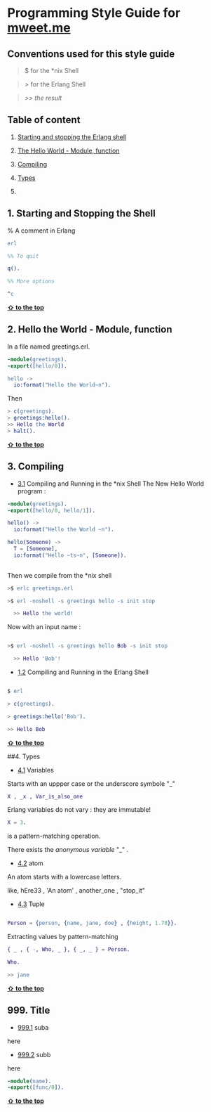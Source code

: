 # Programming Style Guide for [mweet.me](http://mweet.me)


## Conventions used for this style guide

>$ for the *nix Shell

>\> for the Erlang Shell

 > *\>\> the result*


## Table of content

1. [Starting and stopping the Erlang shell](#erlang-shell)

2. [The Hello World - Module, function](#hello-world-module-function)

3. [Compiling](#compiling)

4. [Types](#types)

3. []()



<a name="erlang-shell"></a><a name="1"></a>
## 1. Starting and Stopping the Shell

% A comment in Erlang

``` erlang
erl

%% To quit

q().

%% More options

^c

```

**[ &#8679; to the top](#table-of-content)**




<a name="hello-world-module-function"></a><a name="2"></a>
## 2. Hello the World - Module, function

In a file named greetings.erl.

``` erlang
-module(greetings).
-export([hello/0]).

hello ->
  io:format("Hello the World~n").
```
Then

```erlang
> c(greetings).
> greetings:hello().
>> Hello the World
> halt().
```

**[ &#8679; to the top](#table-of-content)**



<a name="compiling"></a><a name="3"></a>
## 3. Compiling

- [3.1](#compiling--nix-shell) Compiling and Running in the *nix Shell
The New Hello World program :

```erlang
-module(greetings).
-export([hello/0, hello/1]).

hello() ->
  io:format("Hello the World ~n").

hello(Someone) ->
  T = [Someone],
  io:format("Hello ~ts~n", [Someone]).
  
```
Then we compile from the \*nix shell

```erlang
>$ erlc greetings.erl

>$ erl -noshell -s greetings hello -s init stop

  >> Hello the world!
```

Now with an input name :

```erlang

>$ erl -noshell -s greetings hello Bob -s init stop

  >> Hello 'Bob'!

```
  


<a name="3.2"></a><a name="compiling--erlang-shell"></a>
- [1.2](#compiling--erlang-shell) Compiling and Running in the Erlang Shell

```erlang

$ erl

> c(greetings).

> greetings:hello('Bob').

>> Hello Bob
```

**[ &#8679; to the top](#table-of-content)**







<a name="types"></a><a name="4"></a>
##4. Types

<a name="4.1"></a><a name="types--variables"></a>
- [4.1](#types--variables) Variables

Starts with an uppper case or the underscore symbole "_"
```erlang
X , _x , Var_is_also_one
```

Erlang variables do not vary : they are immutable!

``` erlang
X = 3.
``` 

is a pattern-matching operation.

There exists the *anonymous variable* "_" .



<a name="4.2"></a><a name="types--atom"></a>
- [4.2](#types--atom) atom

An atom starts with a lowercase letters.

  like, hEre33 , 'An atom' , another_one , "stop_it"


<a name='4.3'></a><a name="types--tuple"></a>
- [4.3](#types--tuple) Tuple

```erlang

Person = {person, {name, jane, doe} , {height, 1.78}}.

```

Extracting values by pattern-matching

```erlang
{ _ , { -, Who, _ }, { _, _ } = Person.

Who.

>> jane
```

**[ &#8679; to the top](#table-of-content)**



<a name="title"></a><a name="999"></a>
## 999. Title

<a name="999.1"></a><a name="title--suba"></a>
- [999.1](#title--suba) suba

here


<a name="999.2"></a><a name="title--subb"></a>
- [999.2](#title--subb) subb

here

``` erlang
-module(name).
-export([func/0]).
```

**[ &#8679; to the top](#table-of-content)**




